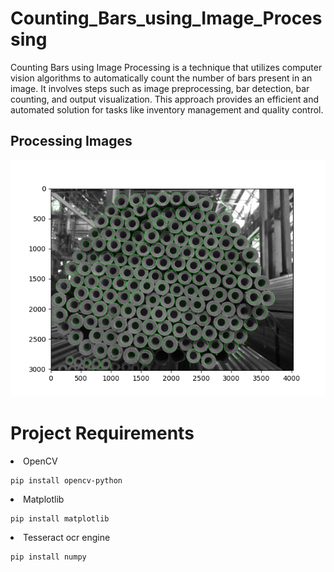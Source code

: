 # Counting_Bars_using_Image_Processing
Counting Bars using Image Processing is a technique that utilizes computer vision algorithms to automatically count the number of bars present in an image. It involves steps such as image preprocessing, bar detection, bar counting, and output visualization. This approach provides an efficient and automated solution for tasks like inventory management and quality control.

<h2>Processing Images</h2>
  <body>
<img src="/Figure_1.png">
    </body>

# Project Requirements
<li>OpenCV <br>

  
    pip install opencv-python
    
</body>
  <li>Matplotlib <br>
  
  
    pip install matplotlib
    
</body>
<li>Tesseract ocr engine <br>
  
  
    pip install numpy
    
</body>
